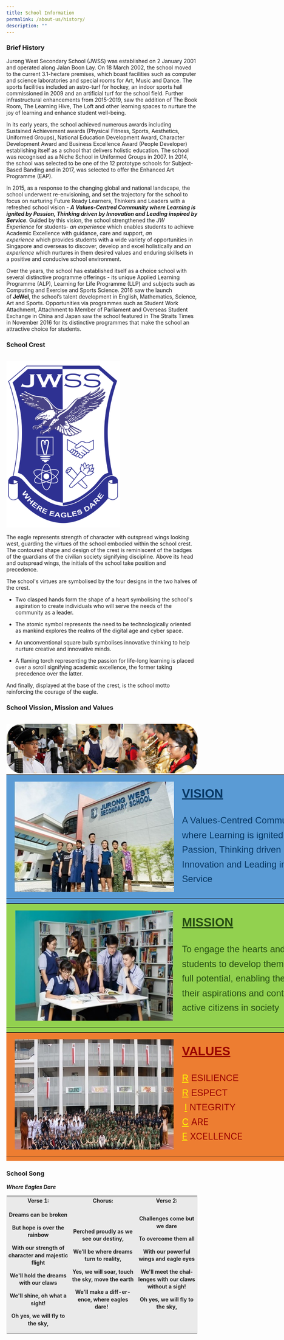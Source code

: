 ```yaml
---
title: School Information
permalink: /about-us/history/
description: ""
---
```


### Brief History

Jurong West Secondary School (JWSS) was established on 2 January 2001 and operated along Jalan Boon Lay. On 18 March 2002, the school moved to the current 3.1-hectare premises, which boast facilities such as computer and science laboratories and special rooms for Art, Music and Dance.&nbsp;The sports facilities included an astro-turf for hockey, an indoor sports hall commissioned in 2009 and an artificial turf for the school field. Further infrastructural enhancements from 2015-2019, saw the addition of The Book Room, The Learning Hive, The Loft and other learning spaces to nurture the joy of learning and enhance student well-being.

In its early years, the school achieved numerous awards including Sustained Achievement awards (Physical Fitness, Sports, Aesthetics, Uniformed Groups), National Education Development Award, Character Development Award and Business Excellence Award (People Developer) establishing itself as a school that delivers holistic education. The school was recognised as a Niche School in Uniformed Groups in 2007. In 2014, the school was selected to be one of the 12 prototype schools for Subject-Based Banding and in 2017, was selected to offer the Enhanced Art Programme (EAP).

In 2015, as a response to the changing global and national landscape, the school underwent re-envisioning, and set the trajectory for the school to focus on nurturing Future Ready Learners, Thinkers and Leaders with a refreshed school vision -&nbsp;**_A Values-Centred Community where Learning is ignited by Passion, Thinking driven by Innovation and Leading inspired by Service_**. Guided by this vision, the school strengthened the&nbsp;_JW Experience_&nbsp;for students-&nbsp;_an experience_&nbsp;which enables students to achieve Academic Excellence with guidance, care and support,&nbsp;_an experience_&nbsp;which provides students with a wide variety of opportunities in Singapore and overseas to discover, develop and excel holistically and&nbsp;_an experience_&nbsp;which nurtures in them desired values and enduring skillsets in a positive and conducive school environment.

Over the years, the school has established itself as a choice school with several distinctive programme offerings - its unique Applied Learning Programme (ALP), Learning for Life Programme (LLP) and subjects such as Computing and Exercise and Sports Science. 2016 saw the launch of&nbsp;**JeWel**, the school’s talent development in English, Mathematics, Science, Art and Sports. Opportunities via programmes such as Student Work Attachment, Attachment to Member of Parliament and Overseas Student Exchange in China and Japan saw the school featured in The Straits Times in November 2016 for its distinctive programmes that make the school an attractive choice for students.

### School Crest
<br>
<img style="width:300px" src="/images/JWSS School Crest.png">
<br>

The eagle represents strength of character with outspread wings looking west, guarding the virtues of the school embodied within the school crest. The contoured shape and design of the crest is reminiscent of the badges of the guardians of the civilian society signifying discipline. Above its head and outspread wings, the initials of the school take position and precedence.

The school's virtues are symbolised by the four designs in the two halves of the crest.&nbsp;

*   Two clasped hands form the shape of a heart symbolising the school's aspiration to create individuals who will serve the needs of the community as a leader.&nbsp;

*   The atomic symbol represents the need to be technologically oriented as mankind explores the realms of the digital age and cyber space.

*   An unconventional square bulb symbolises innovative thinking to help nurture creative and innovative minds.&nbsp;

*   A flaming torch representing the passion for life-long learning is placed over a scroll signifying academic excellence, the former taking precedence over the latter.&nbsp;

And finally, displayed at the base of the crest, is the school motto reinforcing the courage of the eagle.

### School Vission, Mission and Values
<br>
<img src="/images/vision_v2.jpg">
<br>
<table style="margin: auto; outline: 0px; padding: 0px; clear: both; width: 835px; height: 339px;" class="ive_eobj_center" bgcolor="#5a9bd5"><tbody style="margin: 0px; outline: 0px; padding: 0px;"><tr style="margin: 0px; outline: 0px; padding: 0px;"><td style="margin: 0px; outline: 0px; padding: 0px; width: 910px;" bgcolor="#5a9bd5" valign="middle" colspan="2"><table style="margin: 0px; outline: 0px; padding: 0px; width: 853px; height: 308px;" align="center" border="0" height="291" width="599"><tbody style="margin: 0px; outline: 0px; padding: 0px;"><tr style="margin: 0px; outline: 0px; padding: 0px;" valign="middle" align="center"><td style="margin: 0px; outline: 0px; padding: 0px; width: 463px;" rowspan="2" width="335"><br style="margin: 0px; outline: 0px; padding: 0px;"><img style="margin: auto; outline: none; padding: 0px; border: none; clear: both; display: block; width: 421px; height: 295px;" class="ive_eobj_center" alt="Vision(updated).jpg" src="/images/JWSS-Vision.jpg"></td><td style="margin: 0px; outline: 0px; padding: 0px; width: 385px;" height="100" width="254"><h2 style="margin: 0px; outline: 0px; padding: 0px 0px 5px; min-height: 1em; font-family: Arial; font-weight: 500; line-height: 22px; color: rgb(7, 8, 75); font-size: 20px; text-align: left;"><strong style="margin: 0px; outline: 0px; padding: 0px;"><font style="margin: 0px; outline: 0px; padding: 0px; line-height: 38.4px;" color="#073763" size="6"><u style="margin: 0px; outline: 0px; padding: 0px;">VISION</u></font></strong></h2></td></tr><tr style="margin: 0px; outline: 0px; padding: 0px;"><td style="margin: 0px; outline: 0px; padding: 0px;" valign="top"><h4 style="margin: 0px; outline: 0px; padding: 0px; font-family: Arial; font-weight: 500; line-height: 15.4px; color: rgb(7, 8, 75); font-size: 14px;"><font style="margin: 0px; outline: 0px; padding: 0px; line-height: 38.4px;" color="#073763" face="arial, sans-serif" size="5">A Values-Centred Community where Learning is ignited by Passion, Thinking driven by Innovation and Leading inspired by Service</font></h4></td></tr></tbody></table><br style="margin: 0px; outline: 0px; padding: 0px;"></td></tr></tbody></table>

<table style="margin: auto; outline: 0px; padding: 0px; clear: both; width: 835px; height: 339px;" class="ive_eobj_center" bgcolor="#92d14f"><tbody style="margin: 0px; outline: 0px; padding: 0px;"><tr style="margin: 0px; outline: 0px; padding: 0px;"><td style="margin: 0px; outline: 0px; padding: 0px; width: 910px;" bgcolor="#92d14f" valign="middle" colspan="2"><table style="margin: 0px; outline: 0px; padding: 0px; width: 853px; height: 308px;" align="center" border="0" height="291" width="599"><tbody style="margin: 0px; outline: 0px; padding: 0px;"><tr style="margin: 0px; outline: 0px; padding: 0px;" valign="middle" align="center"><td style="margin: 0px; outline: 0px; padding: 0px; width: 463px;" rowspan="2" width="335"><br style="margin: 0px; outline: 0px; padding: 0px;"><img style="margin: auto; outline: none; padding: 0px; border: none; clear: both; display: block; width: 417px; height: 319px;" class="ive_eobj_center" alt="Mission(updated).jpg" src="/images/JWSS-Mission.jpg"></td><td style="margin: 0px; outline: 0px; padding: 0px; width: 385px;" height="100" width="254"><h2 style="margin: 0px; outline: 0px; padding: 0px 0px 5px; min-height: 1em; font-family: Arial; font-weight: 500; line-height: 22px; color: rgb(7, 8, 75); font-size: 20px; text-align: left;"><strong style="margin: 0px; outline: 0px; padding: 0px;"><font style="margin: 0px; outline: 0px; padding: 0px; line-height: 24px;"><font style="margin: 0px; outline: 0px; padding: 0px; line-height: 38.4px;" face="arial, sans-serif" color="#274e13" size="6"><u style="margin: 0px; outline: 0px; padding: 0px;">MISSION</u></font></font></strong></h2></td></tr><tr style="margin: 0px; outline: 0px; padding: 0px;"><td style="margin: 0px; outline: 0px; padding: 0px;" valign="top"><h4 style="margin: 0px; outline: 0px; padding: 0px; font-family: Arial; font-weight: 500; line-height: 15.4px; color: rgb(7, 8, 75); font-size: 14px;"><font style="margin: 0px; outline: 0px; padding: 0px; line-height: 38.4px;" color="#274e13" face="arial, sans-serif" size="5">To engage the hearts and minds of students to develop them to their full potential, enabling them to fulfill their aspirations and contribute as active citizens in society&nbsp;</font></h4></td></tr></tbody></table><br style="margin: 0px; outline: 0px; padding: 0px;"></td></tr></tbody></table>

<table style="margin: auto; outline: 0px; padding: 0px; clear: both; width: 835px; height: 339px;" class="ive_eobj_center" bgcolor="#ed7d31"><tbody style="margin: 0px; outline: 0px; padding: 0px;"><tr style="margin: 0px; outline: 0px; padding: 0px;"><td style="margin: 0px; outline: 0px; padding: 0px; width: 910px;" bgcolor="#ed7d31" valign="middle" colspan="2"><table style="margin: 0px; outline: 0px; padding: 0px; width: 853px; height: 308px;" align="center" border="0" height="291" width="599"><tbody style="margin: 0px; outline: 0px; padding: 0px;"><tr style="margin: 0px; outline: 0px; padding: 0px;" valign="middle" align="center"><td style="margin: 0px; outline: 0px; padding: 0px; width: 463px;" rowspan="2" width="335"><br style="margin: 0px; outline: 0px; padding: 0px;"><img style="margin: auto; outline: none; padding: 0px; border: none; clear: both; display: block;" class="ive_eobj_center" alt="Values(updated).jpg" src="/images/JWSS-Values.jpg"></td><td style="margin: 0px; outline: 0px; padding: 0px; width: 385px;" height="100" width="254"><h2 style="margin: 0px; outline: 0px; padding: 0px 0px 5px; min-height: 1em; font-family: Arial; font-weight: 500; line-height: 22px; color: rgb(7, 8, 75); font-size: 20px; text-align: left;"><strong style="margin: 0px; outline: 0px; padding: 0px;"><font style="margin: 0px; outline: 0px; padding: 0px; line-height: 24px;"><font style="margin: 0px; outline: 0px; padding: 0px; line-height: 38.4px;" color="#990000" size="6"><u style="margin: 0px; outline: 0px; padding: 0px;">VALUES</u></font></font></strong></h2></td></tr><tr style="margin: 0px; outline: 0px; padding: 0px;"><td style="margin: 0px; outline: 0px; padding: 0px;" valign="top"><h4 style="margin: 0px; outline: 0px; padding: 0px; font-family: Arial; font-weight: 500; line-height: 15.4px; color: rgb(7, 8, 75); font-size: 14px;"><font style="margin: 0px; outline: 0px; padding: 0px; line-height: 38.4px;" size="5"><font style="margin: 0px; outline: 0px; padding: 0px; line-height: 28.8px;" color="#ffff00"><u style="margin: 0px; outline: 0px; padding: 0px;">R</u>&nbsp;</font><font style="margin: 0px; outline: 0px; padding: 0px; line-height: 28.8px;" color="#990000">ESILIENCE</font><br style="margin: 0px; outline: 0px; padding: 0px;"><font style="margin: 0px; outline: 0px; padding: 0px; line-height: 28.8px;" color="#ffff00"><u style="margin: 0px; outline: 0px; padding: 0px;">R</u>&nbsp;</font><font style="margin: 0px; outline: 0px; padding: 0px; line-height: 28.8px;" color="#990000">ESPECT</font><br style="margin: 0px; outline: 0px; padding: 0px;"><font style="margin: 0px; outline: 0px; padding: 0px; line-height: 28.8px;" color="#ffff00">&nbsp;<u style="margin: 0px; outline: 0px; padding: 0px;">I</u>&nbsp;</font><font style="margin: 0px; outline: 0px; padding: 0px; line-height: 28.8px;" color="#990000">NTEGRITY</font></font></h4><div style="margin: 0px; outline: 0px; padding: 0px; line-height: 19.6px;"><font style="margin: 0px; outline: 0px; padding: 0px; line-height: 38.4px;" size="5"><font style="margin: 0px; outline: 0px; padding: 0px; line-height: 28.8px;" color="#ffff00"><u style="margin: 0px; outline: 0px; padding: 0px;">C</u>&nbsp;</font><font style="margin: 0px; outline: 0px; padding: 0px; line-height: 28.8px;" color="#990000">ARE</font></font></div><div style="margin: 0px; outline: 0px; padding: 0px; line-height: 19.6px;"><font style="margin: 0px; outline: 0px; padding: 0px; line-height: 38.4px;" size="5"><font style="margin: 0px; outline: 0px; padding: 0px; line-height: 28.8px;" color="#ffff00"><u style="margin: 0px; outline: 0px; padding: 0px;">E</u>&nbsp;</font><font style="margin: 0px; outline: 0px; padding: 0px; line-height: 28.8px;" color="#990000">XCELLENCE</font></font></div></td></tr></tbody></table><br style="margin: 0px; outline: 0px; padding: 0px;"></td></tr></tbody></table>

### School Song

**_Where Eagles Dare_**  

<table class="iveo_table ives_tab_1" width="96%" style="margin: 0px; outline: 0px; padding: 0px; border: 1px solid rgb(234, 234, 234);"><tbody class="" style="margin: 0px; outline: 0px; padding: 0px;"><tr class="" style="margin: 0px; outline: 0px; padding: 0px;"><td width="33%" class="" style="margin: 0px; outline: 0px; padding: 2px; text-align: center; background-color: rgb(234, 234, 234); color: rgb(34, 34, 34);"><p align="center" class="" style="margin: 0px 0px 1em; outline: 0px; padding: 0px; line-height: 19.6px;"><strong class="" style="margin: 0px; outline: 0px; padding: 0px;"><span lang="EN-GB" class="" style="margin: 0px; outline: 0px; padding: 0px;">Verse 1:</span></strong><span lang="EN-GB" class="" style="margin: 0px; outline: 0px; padding: 0px;"></span></p></td><td width="35%" class="" style="margin: 0px; outline: 0px; padding: 2px; text-align: center; background-color: rgb(234, 234, 234); color: rgb(34, 34, 34);"><p align="center" class="" style="margin: 0px 0px 1em; outline: 0px; padding: 0px; line-height: 19.6px;"><strong class="" style="margin: 0px; outline: 0px; padding: 0px;"><span lang="EN-GB" class="" style="margin: 0px; outline: 0px; padding: 0px;">Chorus:</span></strong><span lang="EN-GB" class="" style="margin: 0px; outline: 0px; padding: 0px;"></span></p></td><td width="32%" class="" style="margin: 0px; outline: 0px; padding: 2px; text-align: center; background-color: rgb(234, 234, 234); color: rgb(34, 34, 34);"><p align="center" class="" style="margin: 0px 0px 1em; outline: 0px; padding: 0px; line-height: 19.6px;"><strong class="" style="margin: 0px; outline: 0px; padding: 0px;"><span lang="EN-GB" class="" style="margin: 0px; outline: 0px; padding: 0px;">Verse 2:</span></strong><span lang="EN-GB" class="" style="margin: 0px; outline: 0px; padding: 0px;"></span></p></td></tr><tr class="" style="margin: 0px; outline: 0px; padding: 0px;"><td width="33%" class="" style="margin: 0px; outline: 0px; padding: 2px; text-align: center; background-color: rgb(234, 234, 234); color: rgb(34, 34, 34);"><p align="center" class="" style="margin: 0px 0px 1em; outline: 0px; padding: 0px; line-height: 19.6px;"><strong class="" style="margin: 0px; outline: 0px; padding: 0px;"><span lang="EN-GB" class="" style="margin: 0px; outline: 0px; padding: 0px;">Dreams can be broken</span></strong><span lang="EN-GB" class="" style="margin: 0px; outline: 0px; padding: 0px;"></span></p><p align="center" class="" style="margin: 0px 0px 1em; outline: 0px; padding: 0px; line-height: 19.6px;"><strong class="" style="margin: 0px; outline: 0px; padding: 0px;"><span lang="EN-GB" class="" style="margin: 0px; outline: 0px; padding: 0px;">But hope is over the rainbow</span></strong><span lang="EN-GB" class="" style="margin: 0px; outline: 0px; padding: 0px;"></span></p><p align="center" class="" style="margin: 0px 0px 1em; outline: 0px; padding: 0px; line-height: 19.6px;"><strong class="" style="margin: 0px; outline: 0px; padding: 0px;"><span lang="EN-GB" class="" style="margin: 0px; outline: 0px; padding: 0px;">With our strength of character and majestic flight</span></strong><span lang="EN-GB" class="" style="margin: 0px; outline: 0px; padding: 0px;"></span></p><p align="center" class="" style="margin: 0px 0px 1em; outline: 0px; padding: 0px; line-height: 19.6px;"><strong class="" style="margin: 0px; outline: 0px; padding: 0px;"><span lang="EN-GB" class="" style="margin: 0px; outline: 0px; padding: 0px;">We'll hold the dreams with our claws</span></strong><span lang="EN-GB" class="" style="margin: 0px; outline: 0px; padding: 0px;"></span></p><p align="center" class="" style="margin: 0px 0px 1em; outline: 0px; padding: 0px; line-height: 19.6px;"><strong class="" style="margin: 0px; outline: 0px; padding: 0px;"><span lang="EN-GB" class="" style="margin: 0px; outline: 0px; padding: 0px;">We'll shine, oh what a sight!</span></strong><span lang="EN-GB" class="" style="margin: 0px; outline: 0px; padding: 0px;"></span></p><p align="center" class="" style="margin: 0px 0px 1em; outline: 0px; padding: 0px; line-height: 19.6px;"><strong class="" style="margin: 0px; outline: 0px; padding: 0px;"><span lang="EN-GB" class="" style="margin: 0px; outline: 0px; padding: 0px;">Oh yes, we will fly to the sky,</span></strong><span lang="EN-GB" class="" style="margin: 0px; outline: 0px; padding: 0px;"></span></p></td><td width="35%" class="" style="margin: 0px; outline: 0px; padding: 2px; text-align: center; background-color: rgb(234, 234, 234); color: rgb(34, 34, 34);"><p align="center" class="" style="margin: 0px 0px 1em; outline: 0px; padding: 0px; line-height: 19.6px;"><strong class="" style="margin: 0px; outline: 0px; padding: 0px;"><span lang="EN-GB" class="" style="margin: 0px; outline: 0px; padding: 0px;">Perched proudly as we see our destiny,</span></strong><span lang="EN-GB" class="" style="margin: 0px; outline: 0px; padding: 0px;"></span></p><p align="center" class="" style="margin: 0px 0px 1em; outline: 0px; padding: 0px; line-height: 19.6px;"><strong class="" style="margin: 0px; outline: 0px; padding: 0px;"><span lang="EN-GB" class="" style="margin: 0px; outline: 0px; padding: 0px;">We’ll be where dreams turn to reality,</span></strong><span lang="EN-GB" class="" style="margin: 0px; outline: 0px; padding: 0px;"></span></p><p align="center" class="" style="margin: 0px 0px 1em; outline: 0px; padding: 0px; line-height: 19.6px;"><strong class="" style="margin: 0px; outline: 0px; padding: 0px;"><span lang="EN-GB" class="" style="margin: 0px; outline: 0px; padding: 0px;">Yes, we will soar, touch the sky, move the earth</span></strong><span lang="EN-GB" class="" style="margin: 0px; outline: 0px; padding: 0px;"></span></p><p align="center" class="" style="margin: 0px 0px 1em; outline: 0px; padding: 0px; line-height: 19.6px;"><strong class="" style="margin: 0px; outline: 0px; padding: 0px;"><span lang="EN-GB" class="" style="margin: 0px; outline: 0px; padding: 0px;">We'll make a diff-er-ence, where eagles dare!</span></strong><span lang="EN-GB" class="" style="margin: 0px; outline: 0px; padding: 0px;">&nbsp;&nbsp;</span></p></td><td width="32%" class="" style="margin: 0px; outline: 0px; padding: 2px; text-align: center; background-color: rgb(234, 234, 234); color: rgb(34, 34, 34);"><p align="center" class="" style="margin: 0px 0px 1em; outline: 0px; padding: 0px; line-height: 19.6px;"><strong class="" style="margin: 0px; outline: 0px; padding: 0px;"><span lang="EN-GB" class="" style="margin: 0px; outline: 0px; padding: 0px;">Challenges come but we dare</span></strong><span lang="EN-GB" class="" style="margin: 0px; outline: 0px; padding: 0px;"></span></p><p align="center" class="" style="margin: 0px 0px 1em; outline: 0px; padding: 0px; line-height: 19.6px;"><strong class="" style="margin: 0px; outline: 0px; padding: 0px;"><span lang="EN-GB" class="" style="margin: 0px; outline: 0px; padding: 0px;">To overcome them all</span></strong><span lang="EN-GB" class="" style="margin: 0px; outline: 0px; padding: 0px;"></span></p><p align="center" class="" style="margin: 0px 0px 1em; outline: 0px; padding: 0px; line-height: 19.6px;"><strong class="" style="margin: 0px; outline: 0px; padding: 0px;"><span lang="EN-GB" class="" style="margin: 0px; outline: 0px; padding: 0px;">With our powerful wings and eagle eyes</span></strong><span lang="EN-GB" class="" style="margin: 0px; outline: 0px; padding: 0px;"></span></p><p align="center" class="" style="margin: 0px 0px 1em; outline: 0px; padding: 0px; line-height: 19.6px;"><strong class="" style="margin: 0px; outline: 0px; padding: 0px;"><span lang="EN-GB" class="" style="margin: 0px; outline: 0px; padding: 0px;">We'll meet the challenges with our claws without a sigh!</span></strong><span lang="EN-GB" class="" style="margin: 0px; outline: 0px; padding: 0px;"></span></p><p align="center" class="" style="margin: 0px 0px 1em; outline: 0px; padding: 0px; line-height: 19.6px;"><strong class="" style="margin: 0px; outline: 0px; padding: 0px;"><span lang="EN-GB" class="" style="margin: 0px; outline: 0px; padding: 0px;">Oh yes, we will fly to the sky,</span></strong><span lang="EN-GB" class="" style="margin: 0px; outline: 0px; padding: 0px;"></span></p><p align="center" class="" style="margin: 0px 0px 1em; outline: 0px; padding: 0px; line-height: 19.6px;"><span lang="EN-GB" class="" style="margin: 0px; outline: 0px; padding: 0px;">&nbsp;</span></p></td></tr></tbody></table>

 